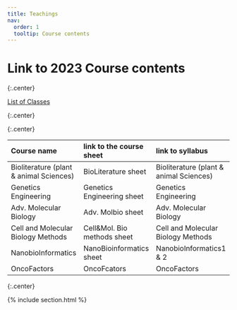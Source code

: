 ```yaml
---
title: Teachings
nav:
  order: 1
  tooltip: Course contents
---
```


# <i class="fas fa-chalkboard-teacher"></i>Link to 2023 Course contents 

{:.center}

[List of Classes](https://docs.google.com/spreadsheets/d/1eNlM4RRswGDS-Jt7dFnzbqIT496HDD7DkykGUz9qmxY/edit?usp=sharing)

{:.center}

{:.center}

|Course name|	link to the course sheet|	link to syllabus|
| :---         |     :---      |          :--- |
|Bioliterature (plant & animal Sciences)|	BioLiterature sheet|	Bioliterature (plant & animal Sciences)|
|Genetics Engineering|	Genetics Engineering sheet|	Genetics Engineering|
|Adv. Molecular Biology|	Adv. Molbio sheet|	Adv. Molecular Biology|
|Cell and Molecular Biology Methods|	Cell&Mol. Bio methods sheet|	Cell and Molecular Biology Methods|
|NanobioInformatics|	NanoBioinformatics sheet|	NanobioInformatics1 & 2|
|OncoFactors|	OncoFcators|	OncoFactors|

{:.center}

{% include section.html %}

